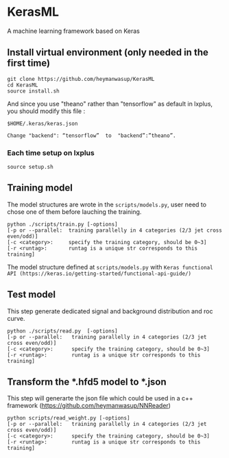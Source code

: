 # KerasML

A machine learning framework based on Keras

## Install virtual environment (only needed in the first time)

```
git clone https://github.com/heymanwasup/KerasML
cd KerasML
source install.sh
```

And since you use "theano" rather than "tensorflow" as default in lxplus, you should modify this file :
```
$HOME/.keras/keras.json

Change "backend": “tensorflow”  to  "backend”:”theano”.
```


### Each time setup on lxplus

```
source setup.sh
```

## Training model
The model structures are wrote in the `scripts/models.py`, user need to chose one of them before lauching the training. 
```
python ./scripts/train.py [-options]
[-p or --parallel:  training parallelly in 4 categories (2/3 jet cross even/odd)] 
[-c <category>:     specify the training category, should be 0~3]
[-r <runtag>:       runtag is a unique str corresponds to this training]
```
The model structure defined at `scripts/models.py` with `Keras functional API (https://keras.io/getting-started/functional-api-guide/)`


## Test model 

This step generate dedicated signal and background distribution and roc curve.
```
python ./scripts/read.py  [-options]
[-p or --parallel:   training parallelly in 4 categories (2/3 jet cross even/odd)] 
[-c <category>:      specify the training category, should be 0~3]
[-r <runtag>:        runtag is a unique str corresponds to this training]
```

## Transform the *.hfd5 model to *.json

This step will generarte the json file which could be used in a c++ framework (https://github.com/heymanwasup/NNReader)
```
python scripts/read_weight.py [-options]
[-p or --parallel:   training parallelly in 4 categories (2/3 jet cross even/odd)] 
[-c <category>:      specify the training category, should be 0~3]
[-r <runtag>:        runtag is a unique str corresponds to this training]
```


